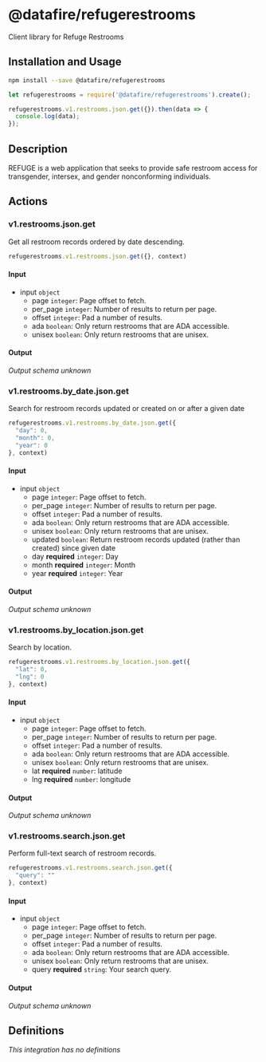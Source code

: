 # @datafire/refugerestrooms

Client library for Refuge Restrooms

## Installation and Usage
```bash
npm install --save @datafire/refugerestrooms
```
```js
let refugerestrooms = require('@datafire/refugerestrooms').create();

refugerestrooms.v1.restrooms.json.get({}).then(data => {
  console.log(data);
});
```

## Description

REFUGE is a web application that seeks to provide safe restroom access for transgender, intersex, and gender nonconforming individuals.

## Actions

### v1.restrooms.json.get
Get all restroom records ordered by date descending.


```js
refugerestrooms.v1.restrooms.json.get({}, context)
```

#### Input
* input `object`
  * page `integer`: Page offset to fetch.
  * per_page `integer`: Number of results to return per page.
  * offset `integer`: Pad a number of results.
  * ada `boolean`: Only return restrooms that are ADA accessible.
  * unisex `boolean`: Only return restrooms that are unisex.

#### Output
*Output schema unknown*

### v1.restrooms.by_date.json.get
Search for restroom records updated or created on or after a given date


```js
refugerestrooms.v1.restrooms.by_date.json.get({
  "day": 0,
  "month": 0,
  "year": 0
}, context)
```

#### Input
* input `object`
  * page `integer`: Page offset to fetch.
  * per_page `integer`: Number of results to return per page.
  * offset `integer`: Pad a number of results.
  * ada `boolean`: Only return restrooms that are ADA accessible.
  * unisex `boolean`: Only return restrooms that are unisex.
  * updated `boolean`: Return restroom records updated (rather than created) since given date
  * day **required** `integer`: Day
  * month **required** `integer`: Month
  * year **required** `integer`: Year

#### Output
*Output schema unknown*

### v1.restrooms.by_location.json.get
Search by location.


```js
refugerestrooms.v1.restrooms.by_location.json.get({
  "lat": 0,
  "lng": 0
}, context)
```

#### Input
* input `object`
  * page `integer`: Page offset to fetch.
  * per_page `integer`: Number of results to return per page.
  * offset `integer`: Pad a number of results.
  * ada `boolean`: Only return restrooms that are ADA accessible.
  * unisex `boolean`: Only return restrooms that are unisex.
  * lat **required** `number`: latitude
  * lng **required** `number`: longitude

#### Output
*Output schema unknown*

### v1.restrooms.search.json.get
Perform full-text search of restroom records.


```js
refugerestrooms.v1.restrooms.search.json.get({
  "query": ""
}, context)
```

#### Input
* input `object`
  * page `integer`: Page offset to fetch.
  * per_page `integer`: Number of results to return per page.
  * offset `integer`: Pad a number of results.
  * ada `boolean`: Only return restrooms that are ADA accessible.
  * unisex `boolean`: Only return restrooms that are unisex.
  * query **required** `string`: Your search query.

#### Output
*Output schema unknown*



## Definitions

*This integration has no definitions*
